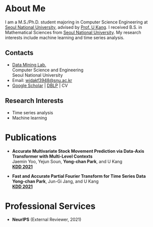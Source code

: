 # About Me
I am a M.S./Ph.D. student majoring in Computer Science Engineering at [Seoul National University](https://www.snu.ac.kr/), 
advised by [Prof. U Kang](https://datalab.snu.ac.kr/~ukang/). 
I received B.S. in Mathematical Sciences from [Seoul National University](https://www.snu.ac.kr/).
My research interests include machine learning and time series analysis. 

## Contacts
- [Data Mining Lab.](https://datalab.snu.ac.kr/)    
Computer Science and Engineering     
Seoul National University
- Email: wjdakf3948@snu.ac.kr
- [Google Scholar](https://scholar.google.com/citations?user=UAaauqQAAAAJ) | [DBLP](https://dblp.uni-trier.de/pid/274/1605.html) | CV

## Research Interests
- Time series analysis
- Machine learning


# Publications

- **Accurate Multivariate Stock Movement Prediction via Data-Axis Transformer with Multi-Level Contexts**   
Jaemin Yoo, Yejun Soun, __Yong-chan Park__, and U Kang   
[**KDD 2021**](https://www.kdd.org/kdd2021/) 

- **Fast and Accurate Partial Fourier Transform for Time Series Data**   
__Yong-chan Park__, Jun-Gi Jang, and U Kang   
[**KDD 2021**](https://www.kdd.org/kdd2021/) 

# Professional Services 

- **NeurIPS** (External Reviewer, 2021)
